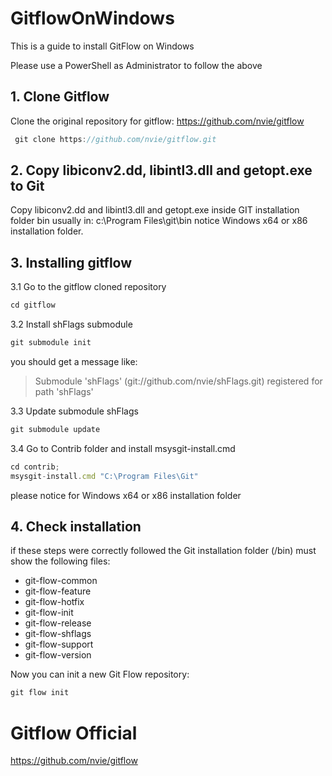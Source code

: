 # GitflowOnWindows
This is a guide to install GitFlow on Windows

Please use a PowerShell as Administrator to follow the above

## 1. Clone Gitflow
Clone the original repository for gitflow:
https://github.com/nvie/gitflow

```javascript
 git clone https://github.com/nvie/gitflow.git
```

## 2. Copy libiconv2.dd, libintl3.dll and getopt.exe to Git 
Copy libiconv2.dd and libintl3.dll and getopt.exe inside GIT installation folder bin
usually in: c:\Program Files\git\bin 
notice Windows x64 or x86 installation folder.

## 3. Installing gitflow

3.1 Go to the gitflow cloned repository

```javascript 
cd gitflow
```
3.2 Install shFlags submodule

```javascript 
git submodule init
```
you should get a message like:
> Submodule 'shFlags' (git://github.com/nvie/shFlags.git) registered for path 'shFlags'

3.3 Update submodule shFlags

```javascript 
git submodule update
```

3.4 Go to Contrib folder and install msysgit-install.cmd
```javascript 
cd contrib;
msysgit-install.cmd "C:\Program Files\Git"
```
please notice for Windows x64 or x86 installation folder

## 4. Check installation

if these steps were correctly followed the Git installation folder (/bin) must show the following files:
* git-flow-common
* git-flow-feature
* git-flow-hotfix
* git-flow-init
* git-flow-release
* git-flow-shflags
* git-flow-support
* git-flow-version

Now you can init a new Git Flow repository:
```javascript 
git flow init
```

# Gitflow Official

https://github.com/nvie/gitflow

